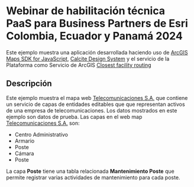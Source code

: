 # Webinar de habilitación técnica PaaS para Business Partners de Esri Colombia, Ecuador y Panamá 2024
Este ejemplo muestra una aplicación desarrollada haciendo uso de [ArcGIS Maps SDK for JavaScript](https://developers.arcgis.com/javascript/latest/), [Calcite Design System](https://developers.arcgis.com/calcite-design-system/) y el servicio de la Plataforma como Servicio de ArcGIS [Closest facility routing](https://developers.arcgis.com/documentation/mapping-apis-and-services/routing/closest-facility-routing/)
## Descripción
Este ejemplo muestra el mapa web [Telecomunicaciones S.A.](https://sersig-esri-co.maps.arcgis.com/home/item.html?id=53866cce96b24f59a76176d7d75dad64#) que contiene un servicio de capas de entidades editables que que representan activos de una empresa de telecomunicaciones. Los datos mostrados en este ejemplo son datos de prueba.
Las capas en el web map [Telecomunicaciones S.A.](https://sersig-esri-co.maps.arcgis.com/home/item.html?id=53866cce96b24f59a76176d7d75dad64#) son:
- Centro Administrativo
- Armario
- Poste
- Cámara
- Poste

La capa **Poste** tiene una tabla relacionada **Mantenimiento Poste** que permite registrar varias actividades de mantenimiento para cada poste.
